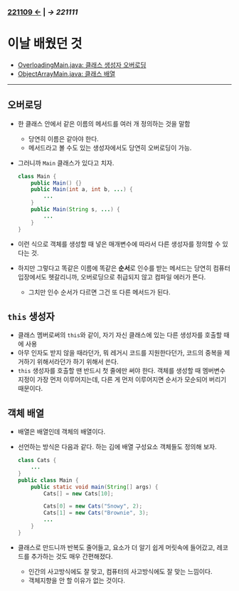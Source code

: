 ﻿### [221109 ←](/221011-_JAVA/221109) | *→ 221111*<!--(/221011-_JAVA/221111/)-->

# 이날 배웠던 것

- [OverloadingMain.java: 클래스 생성자 오버로딩](/221011-_JAVA/221110/javastudy56/javastudy/src/javastudy/OverloadingMain.java)
- [ObjectArrayMain.java: 클래스 배열](/221011-_JAVA/221110/javastudy56/javastudy/src/javastudy/ObjectArrayMain.java)

---

## 오버로딩

- 한 클래스 안에서 같은 이름의 메서드를 여러 개 정의하는 것을 말함
    - 당연히 이름은 같아야 한다.
    - 메서드라고 볼 수도 있는 생성자에서도 당연히 오버로딩이 가능.
- 그러니까 `Main` 클래스가 있다고 치자.

    ```java
    class Main {
        public Main() {}
        public Main(int a, int b, ...) {
            ...
        }
        public Main(String s, ...) {
            ...
        }
    }
    ```

- 이런 식으로 객체를 생성할 때 넣은 매개변수에 따라서 다른 생성자를 정의할 수 있다는 것.
- 하지만 그렇다고 똑같은 이름에 똑같은 **순서**로 인수를 받는 메서드는 당연히 컴퓨터 입장에서도 헷갈리니까, 오버로딩으로 취급되지 않고 컴파일 에러가 뜬다.
    - 그치만 인수 순서가 다르면 그건 또 다른 메서드가 된다.

## `this` 생성자

- 클래스 멤버로써의 `this`와 같이, 자기 자신 클래스에 있는 다른 생성자를 호출할 때에 사용
- 아무 인자도 받지 않을 때라던가, 뭐 레거시 코드를 지원한다던가, 코드의 중복을 제거하기 위해서라던가 하기 위해서 쓴다.
- `this` 생성자를 호출할 땐 반드시 첫 줄에만 써야 한다. 객체를 생성할 때 멤버변수 지정이 가장 먼저 이루어지는데, 다른 게 먼저 이루어지면 순서가 모순되어 버리기 때문이다.

## 객체 배열

- 배열은 배열인데 객체의 배열이다.
- 선언하는 방식은 다음과 같다. 하는 김에 배열 구성요소 객체들도 정의해 보자.

    ```java
    class Cats {
        ...
    }
    public class Main {
        public static void main(String[] args) {
            Cats[] = new Cats[10];

            Cats[0] = new Cats("Snowy", 2);
            Cats[1] = new Cats("Brownie", 3);
            ...
        }
    }
    ```

- 클래스로 만드니까 반복도 줄어들고, 요소가 더 알기 쉽게 머릿속에 들어갔고, 레코드를 추가하는 것도 매우 간편해졌다.
    - 인간의 사고방식에도 잘 맞고, 컴퓨터의 사고방식에도 잘 맞는 느낌이다.
    - 객체지향을 안 할 이유가 없는 것이다.